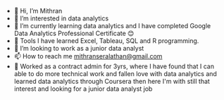 - 👋 Hi, I’m Mithran
- 👀 I’m interested in data analytics 
- 🌱 I’m currently learning data analytics and I have completed Google Data Analytics Professional Certificate 😊
- 🔧 Tools I have learned Excel, Tableau, SQL and R programming.
- 💞️ I’m looking to work as a junior data analyst
- 📫 How to reach me mithranseralathan@gmail.com
- 🎈 Worked as a contract admin for 3yrs, where I have found that I can able to do more technical work and fallen love with data analytics and learned data analytics through            Coursera then here I'm with still that interest and looking for a junior data analyst job


<!---
MithranSeralathan/MithranSeralathan is a ✨ special ✨ repository because its `README.md` (this file) appears on your GitHub profile.
You can click the Preview link to take a look at your changes.
--->
